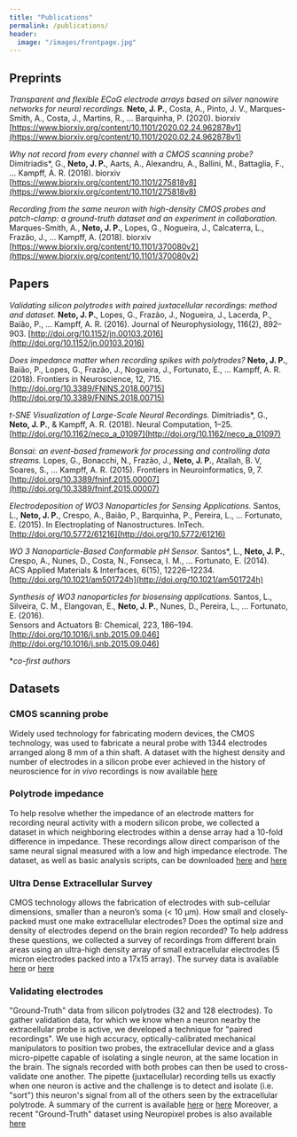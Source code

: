 ```yaml
---
title: "Publications"
permalink: /publications/
header:
  image: "/images/frontpage.jpg"
---
```


## Preprints

*Transparent and flexible ECoG electrode arrays based on silver nanowire networks for neural recordings.*
**Neto, J. P.**, Costa, A., Pinto, J. V., Marques-Smith, A., Costa, J., Martins, R., … Barquinha, P. (2020).
biorxiv [https://www.biorxiv.org/content/10.1101/2020.02.24.962878v1](https://www.biorxiv.org/content/10.1101/2020.02.24.962878v1)


*Why not record from every channel with a CMOS scanning probe?*
Dimitriadis*, G., **Neto, J. P.**, Aarts, A., Alexandru, A., Ballini, M., Battaglia, F., … Kampff, A. R. (2018).
biorxiv [https://www.biorxiv.org/content/10.1101/275818v8](https://www.biorxiv.org/content/10.1101/275818v8)


*Recording from the same neuron with high-density CMOS probes and patch-clamp: a ground-truth dataset and an experiment in collaboration.*
Marques-Smith, A., **Neto, J. P.**, Lopes, G., Nogueira, J., Calcaterra, L., Frazão, J., … Kampff, A. (2018).
biorxiv [https://www.biorxiv.org/content/10.1101/370080v2](https://www.biorxiv.org/content/10.1101/370080v2)

## Papers 

*Validating silicon polytrodes with paired juxtacellular recordings: method and dataset.*
**Neto, J. P.**, Lopes, G., Frazão, J., Nogueira, J., Lacerda, P., Baião, P., … Kampff, A. R. (2016). 
Journal of Neurophysiology, 116(2), 892–903. [http://doi.org/10.1152/jn.00103.2016](http://doi.org/10.1152/jn.00103.2016)


*Does impedance matter when recording spikes with polytrodes?*
**Neto, J. P.**, Baião, P., Lopes, G., Frazão, J., Nogueira, J., Fortunato, E., … Kampff, A. R. (2018). 
Frontiers in Neuroscience, 12, 715. [http://doi.org/10.3389/FNINS.2018.00715](http://doi.org/10.3389/FNINS.2018.00715)


*t-SNE Visualization of Large-Scale Neural Recordings.*
Dimitriadis*, G., **Neto, J. P.**, & Kampff, A. R. (2018). 
Neural Computation, 1–25. [http://doi.org/10.1162/neco_a_01097](http://doi.org/10.1162/neco_a_01097)


*Bonsai: an event-based framework for processing and controlling data streams.*
Lopes, G., Bonacchi, N., Frazão, J., **Neto, J. P.**, Atallah, B. V, Soares, S., … Kampff, A. R. (2015). 
Frontiers in Neuroinformatics, 9, 7. [http://doi.org/10.3389/fninf.2015.00007](http://doi.org/10.3389/fninf.2015.00007)


*Electrodeposition of WO3 Nanoparticles for Sensing Applications.*
Santos, L., **Neto, J. P.**, Crespo, A., Baião, P., Barquinha, P., Pereira, L., … Fortunato, E. (2015). 
In Electroplating of Nanostructures. InTech. [http://doi.org/10.5772/61216](http://doi.org/10.5772/61216)


*WO 3 Nanoparticle-Based Conformable pH Sensor.*
Santos*, L., **Neto, J. P.**, Crespo, A., Nunes, D., Costa, N., Fonseca, I. M., … Fortunato, E. (2014).  
ACS Applied Materials & Interfaces, 6(15), 12226–12234. [http://doi.org/10.1021/am501724h](http://doi.org/10.1021/am501724h)


*Synthesis of WO3 nanoparticles for biosensing applications.*
Santos, L., Silveira, C. M., Elangovan, E., **Neto, J. P.**, Nunes, D., Pereira, L., … Fortunato, E. (2016).  
Sensors and Actuators B: Chemical, 223, 186–194. [http://doi.org/10.1016/j.snb.2015.09.046](http://doi.org/10.1016/j.snb.2015.09.046)


**co-first authors*


## Datasets

### CMOS scanning probe

Widely used technology for fabricating modern devices, the CMOS technology, was used to fabricate a neural probe with 1344 electrodes arranged along 8 mm of a thin shaft. A dataset with the highest density and number of electrodes in a silicon probe ever achieved in the history of neuroscience for *in vivo* recordings is now available [here](https://www.kampff-lab.org/cmos-scanning) 


### Polytrode impedance

To help resolve whether the impedance of an electrode matters for recording neural activity with a modern silicon probe, we collected a dataset in which neighboring electrodes within a dense array had a 10-fold difference in impedance. These recordings allow direct comparison of the same neural signal measured with a low and high impedance electrode. The dataset, as well as basic analysis scripts, can be downloaded [here](https://www.kampff-lab.org/polytrode-impedance) and [here](https://crcns.org/data-sets/methods)


### Ultra Dense Extracellular Survey

CMOS technology allows the fabrication of electrodes with sub-cellular dimensions, smaller than a neuron’s soma (< 10 µm). How small and closely-packed must one make extracellular electrodes? Does the optimal size and density of electrodes depend on the brain region recorded? To help address these questions, we collected a survey of recordings from different brain areas using an ultra-high density array of small extracellular electrodes (5 micron electrodes packed into a 17x15 array). The survey data is available [here](https://www.kampff-lab.org/ultra-dense-survey) or [here](https://crcns.org/data-sets/methods)


### Validating electrodes

"Ground-Truth" data from silicon polytrodes (32 and 128 electrodes). To gather validation data, for which we know when a neuron nearby the extracellular probe is active, we developed a technique for "paired recordings". We use high accuracy, optically-calibrated mechanical manipulators to position two probes, the extracellular device and a glass micro-pipette capable of isolating a single neuron, at the same location in the brain. The signals recorded with both probes can then be used to cross-validate one another. The pipette (juxtacellular) recording tells us exactly when one neuron is active and the challenge is to detect and isolate (i.e. "sort") this neuron's signal from all of the others seen by the extracellular polytrode. A summary of the current is available [here](https://www.kampff-lab.org/validating-electrodes) or [here](https://crcns.org/data-sets/methods)
Moreover, a recent "Ground-Truth" dataset using Neuropixel probes is also available [here](https://crcns.org/data-sets/methods) 



